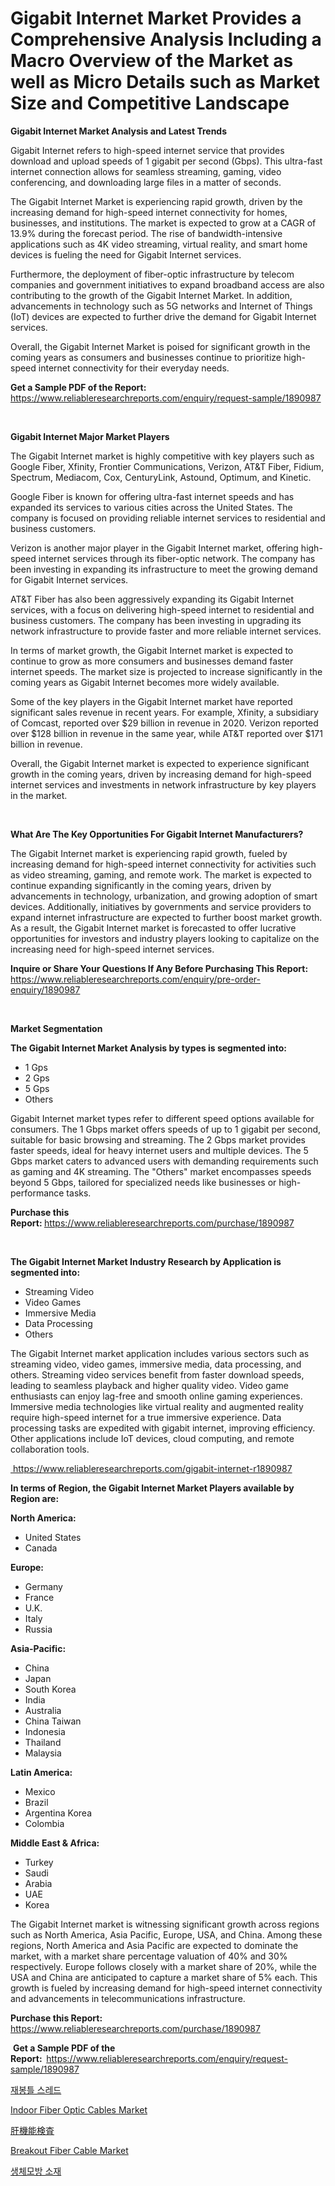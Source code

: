 <p><h1>Gigabit Internet Market Provides a Comprehensive Analysis Including a Macro Overview of the Market as well as Micro Details such as Market Size and Competitive Landscape</h1></p><p><strong>Gigabit Internet Market Analysis and Latest Trends</strong></p>
<p><p>Gigabit Internet refers to high-speed internet service that provides download and upload speeds of 1 gigabit per second (Gbps). This ultra-fast internet connection allows for seamless streaming, gaming, video conferencing, and downloading large files in a matter of seconds.</p><p>The Gigabit Internet Market is experiencing rapid growth, driven by the increasing demand for high-speed internet connectivity for homes, businesses, and institutions. The market is expected to grow at a CAGR of 13.9% during the forecast period. The rise of bandwidth-intensive applications such as 4K video streaming, virtual reality, and smart home devices is fueling the need for Gigabit Internet services.</p><p>Furthermore, the deployment of fiber-optic infrastructure by telecom companies and government initiatives to expand broadband access are also contributing to the growth of the Gigabit Internet Market. In addition, advancements in technology such as 5G networks and Internet of Things (IoT) devices are expected to further drive the demand for Gigabit Internet services.</p><p>Overall, the Gigabit Internet Market is poised for significant growth in the coming years as consumers and businesses continue to prioritize high-speed internet connectivity for their everyday needs.</p></p>
<p><strong>Get a Sample PDF of the Report:&nbsp;</strong> <a href="https://www.reliableresearchreports.com/enquiry/request-sample/1890987">https://www.reliableresearchreports.com/enquiry/request-sample/1890987</a></p>
<p>&nbsp;</p>
<p><strong>Gigabit Internet Major Market Players</strong></p>
<p><p>The Gigabit Internet market is highly competitive with key players such as Google Fiber, Xfinity, Frontier Communications, Verizon, AT&T Fiber, Fidium, Spectrum, Mediacom, Cox, CenturyLink, Astound, Optimum, and Kinetic.</p><p>Google Fiber is known for offering ultra-fast internet speeds and has expanded its services to various cities across the United States. The company is focused on providing reliable internet services to residential and business customers.</p><p>Verizon is another major player in the Gigabit Internet market, offering high-speed internet services through its fiber-optic network. The company has been investing in expanding its infrastructure to meet the growing demand for Gigabit Internet services.</p><p>AT&T Fiber has also been aggressively expanding its Gigabit Internet services, with a focus on delivering high-speed internet to residential and business customers. The company has been investing in upgrading its network infrastructure to provide faster and more reliable internet services.</p><p>In terms of market growth, the Gigabit Internet market is expected to continue to grow as more consumers and businesses demand faster internet speeds. The market size is projected to increase significantly in the coming years as Gigabit Internet becomes more widely available.</p><p>Some of the key players in the Gigabit Internet market have reported significant sales revenue in recent years. For example, Xfinity, a subsidiary of Comcast, reported over $29 billion in revenue in 2020. Verizon reported over $128 billion in revenue in the same year, while AT&T reported over $171 billion in revenue.</p><p>Overall, the Gigabit Internet market is expected to experience significant growth in the coming years, driven by increasing demand for high-speed internet services and investments in network infrastructure by key players in the market.</p></p>
<p>&nbsp;</p>
<p><strong>What Are The Key Opportunities For Gigabit Internet Manufacturers?</strong></p>
<p><p>The Gigabit Internet market is experiencing rapid growth, fueled by increasing demand for high-speed internet connectivity for activities such as video streaming, gaming, and remote work. The market is expected to continue expanding significantly in the coming years, driven by advancements in technology, urbanization, and growing adoption of smart devices. Additionally, initiatives by governments and service providers to expand internet infrastructure are expected to further boost market growth. As a result, the Gigabit Internet market is forecasted to offer lucrative opportunities for investors and industry players looking to capitalize on the increasing need for high-speed internet services.</p></p>
<p><strong>Inquire or Share Your Questions If Any Before Purchasing This Report:</strong> <a href="https://www.reliableresearchreports.com/enquiry/pre-order-enquiry/1890987">https://www.reliableresearchreports.com/enquiry/pre-order-enquiry/1890987</a></p>
<p>&nbsp;</p>
<p><strong>Market Segmentation</strong></p>
<p><strong>The Gigabit Internet Market Analysis by types is segmented into:</strong></p>
<p><ul><li>1 Gps</li><li>2 Gps</li><li>5 Gps</li><li>Others</li></ul></p>
<p><p>Gigabit Internet market types refer to different speed options available for consumers. The 1 Gbps market offers speeds of up to 1 gigabit per second, suitable for basic browsing and streaming. The 2 Gbps market provides faster speeds, ideal for heavy internet users and multiple devices. The 5 Gbps market caters to advanced users with demanding requirements such as gaming and 4K streaming. The "Others" market encompasses speeds beyond 5 Gbps, tailored for specialized needs like businesses or high-performance tasks.</p></p>
<p><strong>Purchase this Report:&nbsp;</strong><a href="https://www.reliableresearchreports.com/purchase/1890987">https://www.reliableresearchreports.com/purchase/1890987</a></p>
<p>&nbsp;</p>
<p><strong>The Gigabit Internet Market Industry Research by Application is segmented into:</strong></p>
<p><ul><li>Streaming Video</li><li>Video Games</li><li>Immersive Media</li><li>Data Processing</li><li>Others</li></ul></p>
<p><p>The Gigabit Internet market application includes various sectors such as streaming video, video games, immersive media, data processing, and others. Streaming video services benefit from faster download speeds, leading to seamless playback and higher quality video. Video game enthusiasts can enjoy lag-free and smooth online gaming experiences. Immersive media technologies like virtual reality and augmented reality require high-speed internet for a true immersive experience. Data processing tasks are expedited with gigabit internet, improving efficiency. Other applications include IoT devices, cloud computing, and remote collaboration tools.</p></p>
<p><a href="https://www.reliableresearchreports.com/gigabit-internet-r1890987">&nbsp;https://www.reliableresearchreports.com/gigabit-internet-r1890987</a></p>
<p><strong>In terms of Region, the Gigabit Internet Market Players available by Region are:</strong></p>
<p>
    <p> <strong> North America: </strong>
        <ul>
            <li>United States</li>
            <li>Canada</li>
        </ul>
        </p> 
    <p> <strong> Europe: </strong>
        <ul>
            <li>Germany</li>
            <li>France</li>
            <li>U.K.</li>
            <li>Italy</li>
            <li>Russia</li>
        </ul>
        </p> 
    <p> <strong> Asia-Pacific: </strong>
        <ul>
            <li>China</li>
            <li>Japan</li>
            <li>South Korea</li>
            <li>India</li>
            <li>Australia</li>
            <li>China Taiwan</li>
            <li>Indonesia</li>
            <li>Thailand</li>
            <li>Malaysia</li>
        </ul>
        </p> 
    <p> <strong> Latin America: </strong>
        <ul>
            <li>Mexico</li>
            <li>Brazil</li>
            <li>Argentina Korea</li>
            <li>Colombia</li>
        </ul>
        </p> 
    <p> <strong> Middle East & Africa: </strong>
        <ul>
            <li>Turkey</li>
            <li>Saudi</li>
            <li>Arabia</li>
            <li>UAE</li>
            <li>Korea</li>
        </ul>
    </p>
    </p>
<p><p>The Gigabit Internet market is witnessing significant growth across regions such as North America, Asia Pacific, Europe, USA, and China. Among these regions, North America and Asia Pacific are expected to dominate the market, with a market share percentage valuation of 40% and 30% respectively. Europe follows closely with a market share of 20%, while the USA and China are anticipated to capture a market share of 5% each. This growth is fueled by increasing demand for high-speed internet connectivity and advancements in telecommunications infrastructure.</p></p>
<p><strong>Purchase this Report: </strong><a href="https://www.reliableresearchreports.com/purchase/1890987">https://www.reliableresearchreports.com/purchase/1890987</a></p>
<p>&nbsp;<strong>Get a Sample PDF of the Report:&nbsp;&nbsp;</strong><a href="https://www.reliableresearchreports.com/enquiry/request-sample/1890987">https://www.reliableresearchreports.com/enquiry/request-sample/1890987</a></p>
<p><strong></strong></p>
<p><p><a href="https://github.com/Tristiarton768456/Market-Research-Report-List-1/blob/main/486521218671.md">재봉틀 스레드</a></p><p><a href="https://github.com/bobicer/Market-Research-Report-List-2/blob/main/indoor-fiber-optic-cables-market.md">Indoor Fiber Optic Cables Market</a></p><p><a href="https://github.com/MosesSpinka1914/Market-Research-Report-List-1/blob/main/197880520353.md">肝機能検査</a></p><p><a href="https://github.com/timeliteaut/Market-Research-Report-List-2/blob/main/breakout-fiber-cable-market.md">Breakout Fiber Cable Market</a></p><p><a href="https://github.com/JonHarrtis67676y/Market-Research-Report-List-1/blob/main/211415018672.md">생체모방 소재</a></p></p>